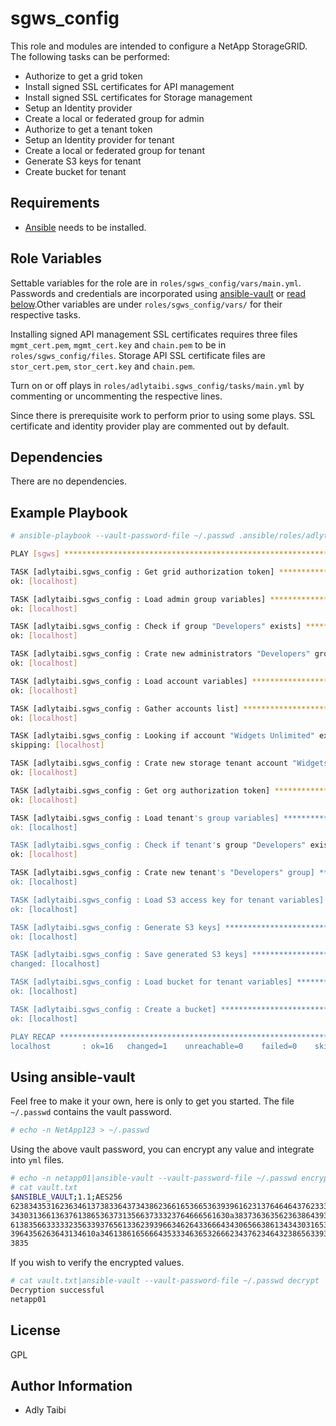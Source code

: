 sgws_config
===========

This role and modules are intended to configure a NetApp StorageGRID. The following tasks can be performed:

- Authorize to get a grid token
- Install signed SSL certificates for API management
- Install signed SSL certificates for Storage management
- Setup an Identity provider
- Create a local or federated group for admin
- Authorize to get a tenant token
- Setup an Identity provider for tenant
- Create a local or federated group for tenant
- Generate S3 keys for tenant
- Create bucket for tenant

Requirements
------------

- [Ansible](https://docs.ansible.com/ansible/latest/installation_guide/intro_installation.html) needs to be installed.

Role Variables
--------------

Settable variables for the role are in `roles/sgws_config/vars/main.yml`. Passwords and credentials are incorporated using [ansible-vault](https://docs.ansible.com/ansible/latest/cli/ansible-vault.html) or [read below](#using-ansible-vault).Other variables are under `roles/sgws_config/vars/` for their respective tasks.

Installing signed API management SSL certificates requires three files `mgmt_cert.pem`, `mgmt_cert.key` and `chain.pem` to be in `roles/sgws_config/files`. Storage API SSL certificate files are `stor_cert.pem`, `stor_cert.key` and `chain.pem`.

Turn on or off plays in `roles/adlytaibi.sgws_config/tasks/main.yml` by commenting or uncommenting the respective lines.

Since there is prerequisite work to perform prior to using some plays. SSL certificate and identity provider play are commented out by default.

Dependencies
------------

There are no dependencies.

Example Playbook
----------------

```bash
# ansible-playbook --vault-password-file ~/.passwd .ansible/roles/adlytaibi.sgws_config/sgws_config.yml

PLAY [sgws] *********************************************************************************************

TASK [adlytaibi.sgws_config : Get grid authorization token] *********************************************
ok: [localhost]

TASK [adlytaibi.sgws_config : Load admin group variables] ***********************************************
ok: [localhost]

TASK [adlytaibi.sgws_config : Check if group "Developers" exists] ***************************************
ok: [localhost]

TASK [adlytaibi.sgws_config : Crate new administrators "Developers" group] ******************************
ok: [localhost]

TASK [adlytaibi.sgws_config : Load account variables] ***************************************************
ok: [localhost]

TASK [adlytaibi.sgws_config : Gather accounts list] *****************************************************
ok: [localhost]

TASK [adlytaibi.sgws_config : Looking if account "Widgets Unlimited" exists] ****************************
skipping: [localhost]

TASK [adlytaibi.sgws_config : Crate new storage tenant account "Widgets Unlimited"] *********************
ok: [localhost]

TASK [adlytaibi.sgws_config : Get org authorization token] **********************************************
ok: [localhost]

TASK [adlytaibi.sgws_config : Load tenant's group variables] ********************************************
ok: [localhost]

TASK [adlytaibi.sgws_config : Check if tenant's group "Developers" exists] ******************************
ok: [localhost]

TASK [adlytaibi.sgws_config : Crate new tenant's "Developers" group] ************************************
ok: [localhost]

TASK [adlytaibi.sgws_config : Load S3 access key for tenant variables] **********************************
ok: [localhost]

TASK [adlytaibi.sgws_config : Generate S3 keys] *********************************************************
ok: [localhost]

TASK [adlytaibi.sgws_config : Save generated S3 keys] ***************************************************
changed: [localhost]

TASK [adlytaibi.sgws_config : Load bucket for tenant variables] *****************************************
ok: [localhost]

TASK [adlytaibi.sgws_config : Create a bucket] **********************************************************
ok: [localhost]

PLAY RECAP **********************************************************************************************
localhost       : ok=16   changed=1    unreachable=0    failed=0    skipped=1    rescued=0    ignored=0

```

Using ansible-vault
-------------------

Feel free to make it your own, here is only to get you started.
The file `~/.passwd` contains the vault password.

```bash
# echo -n NetApp123 > ~/.passwd
```

Using the above vault password, you can encrypt any value and integrate into `yml` files.

```bash
# echo -n netapp01|ansible-vault --vault-password-file ~/.passwd encrypt > vault.txt
# cat vault.txt
$ANSIBLE_VAULT;1.1;AES256
62383435316236346137383364373438623661653665363939616231376464643762333364663733
3430313661363761386536373135663733323764666561630a383736363562363864393037646531
61383566333332356339376561336239396634626433666434306566386134343031653339333531
3964356263643134610a346138616566643533346365326662343762346432386563393331306239
3835
```

If you wish to verify the encrypted values.

```bash
# cat vault.txt|ansible-vault --vault-password-file ~/.passwd decrypt
Decryption successful
netapp01
```

License
-------

GPL

Author Information
------------------

- Adly Taibi


